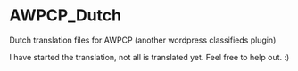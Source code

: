 AWPCP_Dutch
===========

Dutch translation files for AWPCP (another wordpress classifieds plugin)

I have started the translation, not all is translated yet.
Feel free to help out. :)
